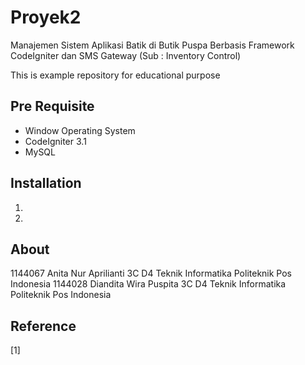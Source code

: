# Proyek2
Manajemen Sistem Aplikasi Batik di Butik Puspa Berbasis Framework CodeIgniter dan SMS Gateway (Sub : Inventory Control)

This is example repository for educational purpose
## Pre Requisite
* Window Operating System
* CodeIgniter 3.1
* MySQL

## Installation
1. 
2. 

## About
1144067 	Anita Nur Aprilianti 	3C 	D4 Teknik Informatika Politeknik Pos Indonesia
1144028 	Diandita Wira Puspita 	3C 	D4 Teknik Informatika Politeknik Pos Indonesia

## Reference
[1] 
